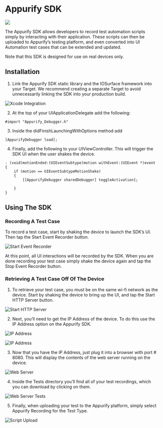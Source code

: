 # Appurify SDK
<a href="http://bit.ly/1bCd3zd"><img src='https://raw.github.com/appurify/appurify-sdk-example/master/screenshots/sdk.png'/></a>

The Appurify SDK allows developers to record test automation scripts simply by interacting with their application.  These scripts can then be uploaded to Appurify’s testing platform, and even converted into UI Automation test cases that can be extended and updated.

Note that this SDK is designed for use on real devices only.


## Installation

1) Link the Appurify SDK static library and the IOSurface framework into your Target.  We recommend creating a separate Target to avoid unnecessarily linking the SDK into your production build.

![Xcode Integration](https://raw.github.com/appurify/appurify-sdk-example/master/screenshots/screenshot9.png)

2) At the top of your UIApplicationDelegate add the following:

```
#import "Appurify_Debugger.h"
```

3) Inside the didFinishLaunchingWithOptions method add

```
[AppurifyDebugger load];
```

4) Finally, add the following to your UIViewController.  This will trigger the SDK UI when the user shakes the device.

```
- (void)motionEnded:(UIEventSubtype)motion withEvent:(UIEvent *)event {
    if (motion == UIEventSubtypeMotionShake)
    {
        [[AppurifyDebugger sharedDebugger] toggleActivation];

    }
}
```


## Using The SDK

### Recording A Test Case

To record a test case, start by shaking the device to launch the SDK’s UI.  Then tap the Start Event Recorder button.

![Start Event Recorder](https://raw.github.com/appurify/appurify-sdk-example/master/screenshots/screenshot2.png)

At this point, all UI interactions will be recorded by the SDK.  When you are done recording your test case simply shake the device again and tap the Stop Event Recorder button.


### Retrieving A Test Case Off Of The Device

1) To retrieve your test case, you must be on the same wi-fi network as the device.  Start by shaking the device to bring up the UI, and tap the Start HTTP Server button.

![Start HTTP Server](https://raw.github.com/appurify/appurify-sdk-example/master/screenshots/screenshot3.png)


2) Next, you’ll need to get the IP Address of the device.  To do this use the IP Address option on the Appurify SDK.

![IP Address](https://raw.github.com/appurify/appurify-sdk-example/master/screenshots/screenshot4.png)

![IP Address](https://raw.github.com/appurify/appurify-sdk-example/master/screenshots/screenshot7.png)


3) Now that you have the IP Address, just plug it into a browser with port # 8080.  This will display the contents of the web server running on the device.

![Web Server](https://raw.github.com/appurify/appurify-sdk-example/master/screenshots/screenshot5.png)


4) Inside the Tests directory you’ll find all of your test recordings, which you can download by clicking on them.

![Web Server Tests](https://raw.github.com/appurify/appurify-sdk-example/master/screenshots/screenshot6.png)

5) Finally, when uploading your test to the Appurify platform, simply select Appurify Recording for the Test Type.

![Script Upload](https://raw.github.com/appurify/appurify-sdk-example/master/screenshots/screenshot8.png?login=krohling&token=63be57ed81349fdd5bf703f3c69cdb29)

